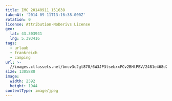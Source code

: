 ```yaml
---
title: IMG_20140911_151638
takenAt: '2014-09-11T13:16:38.000Z'
rotation: 0
license: Attribution-NoDerivs License
geo:
  lat: 43.303941
  lng: 5.393416
tags:
  - urlaub
  - frankreich
  - camping
url: >-
  //images.ctfassets.net/bncv3c2gt878/6W3JP3tsebxxFCv2BHtPBV/2481e468d25cf7e889b5b6e0f731578c/img_20140911_151638_28312892685_o
size: 1305880
image:
  width: 2592
  height: 1944
contentType: image/jpeg
---
```


